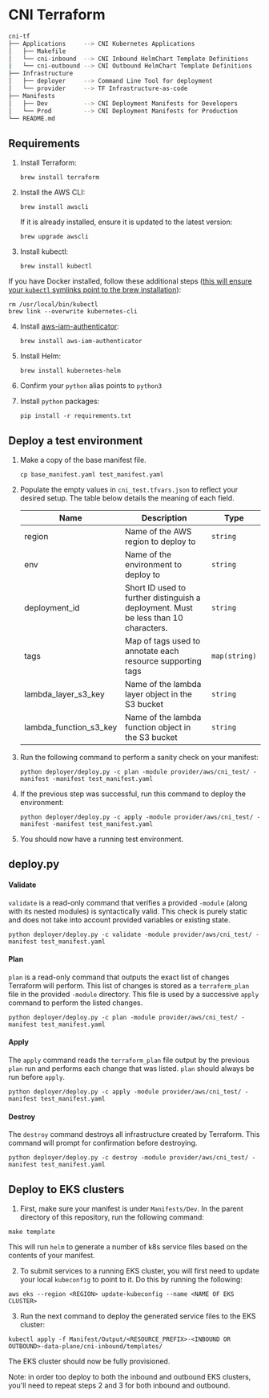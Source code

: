 # CNI Terraform
```bash
cni-tf
├── Applications     --> CNI Kubernetes Applications
│   ├── Makefile
│   └── cni-inbound  --> CNI Inbound HelmChart Template Definitions
|   └── cni-outbound --> CNI Outbound HelmChart Template Definitions
├── Infrastructure
│   ├── deployer     --> Command Line Tool for deployment
│   └── provider     --> TF Infrastructure-as-code
├── Manifests
│   ├── Dev          --> CNI Deployment Manifests for Developers
│   └── Prod         --> CNI Deployment Manifests for Production
└── README.md
```

## Requirements

1. Install Terraform:

    ```
    brew install terraform
    ```

2. Install the AWS CLI:

    ```
    brew install awscli
    ```

    If it is already installed, ensure it is updated to the latest version:

    ```
    brew upgrade awscli
    ```

3. Install kubectl:

    ```
    brew install kubectl
    ```

If you have Docker installed, follow these additional steps ([this will ensure your `kubectl` symlinks point to the brew installation](https://stackoverflow.com/a/55737973)):
    
   ```
   rm /usr/local/bin/kubectl
   brew link --overwrite kubernetes-cli
   ```


4. Install [aws-iam-authenticator](https://github.com/awsdocs/amazon-eks-user-guide/blob/master/doc_source/install-aws-iam-authenticator.md):

    ```
    brew install aws-iam-authenticator
    ```

5. Install Helm:
    ```
    brew install kubernetes-helm
    ```

6. Confirm your `python` alias points to `python3`

7. Install `python` packages:

    ```
   pip install -r requirements.txt
   ```

## Deploy a test environment

1. Make a copy of the base manifest file.

    ```
   cp base_manifest.yaml test_manifest.yaml
   ```

2. Populate the empty values in `cni_test.tfvars.json` to reflect your desired setup. The table below details the meaning of each field.

    | Name | Description | Type
    |------|-------------|------|
    | region | Name of the AWS region to deploy to | `string` |
    | env | Name of the environment to deploy to | `string` |
    | deployment\_id | Short ID used to further distinguish a deployment. Must be less than 10 characters. | `string` |
    | tags | Map of tags used to annotate each resource supporting tags | `map(string)` |
    | lambda\_layer\_s3\_key | Name of the lambda layer object in the S3 bucket | `string` |
    | lambda\_function\_s3\_key | Name of the lambda function object in the S3 bucket | `string` |

3. Run the following command to perform a sanity check on your manifest:

   ```
   python deployer/deploy.py -c plan -module provider/aws/cni_test/ -manifest -manifest test_manifest.yaml
   ```

4. If the previous step was successful, run this command to deploy the environment:

    ```
    python deployer/deploy.py -c apply -module provider/aws/cni_test/ -manifest -manifest test_manifest.yaml
    ```

5. You should now have a running test environment.

## deploy.py

#### Validate

`validate` is a read-only command that verifies a provided `-module` (along with its nested modules) is syntactically valid. This check is purely static and does not take into account provided variables or existing state.

    python deployer/deploy.py -c validate -module provider/aws/cni_test/ -manifest test_manifest.yaml

#### Plan

`plan` is a read-only command that outputs the exact list of changes Terraform will perform. This list of changes is stored as a `terraform_plan` file in the provided `-module` directory. This file is used by a successive `apply` command to perform the listed changes.

    python deployer/deploy.py -c plan -module provider/aws/cni_test/ -manifest test_manifest.yaml

#### Apply

The `apply` command reads the `terraform_plan` file output by the previous `plan` run and performs each change that was listed. `plan` should always be run before `apply`.

    python deployer/deploy.py -c apply -module provider/aws/cni_test/ -manifest test_manifest.yaml

#### Destroy

The `destroy` command destroys all infrastructure created by Terraform. This command will prompt for confirmation before destroying.

    python deployer/deploy.py -c destroy -module provider/aws/cni_test/ -manifest test_manifest.yaml

## Deploy to EKS clusters

1. First, make sure your manifest is under `Manifests/Dev`. In the parent directory of this repository, run the following command:

```
make template
```

This will run `helm` to generate a number of k8s service files based on the contents of your manifest.

2. To submit services to a running EKS cluster, you will first need to update your local `kubeconfig` to point to it. Do this by running the following:

```
aws eks --region <REGION> update-kubeconfig --name <NAME OF EKS CLUSTER>
```

3. Run the next command to deploy the generated service files to the EKS cluster:

```
kubectl apply -f Manifest/Output/<RESOURCE_PREFIX>-<INBOUND OR OUTBOUND>-data-plane/cni-inbound/templates/
```

The EKS cluster should now be fully provisioned.

Note: in order too deploy to both the inbound and outbound EKS clusters, you'll need to repeat steps 2 and 3 for both inbound and outbound.
